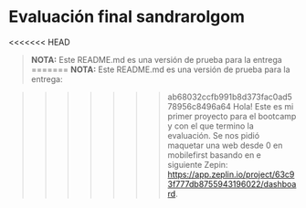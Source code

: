# Evaluación final sandrarolgom
<<<<<<< HEAD
> **NOTA:** Este README.md es una versión de prueba para la entrega 
=======
> **NOTA:** Este README.md es una versión de prueba para la entrega:

>>>>>>> ab68032ccfb991b8d373fac0ad578956c8496a64
Hola! Este es mi primer proyecto para el bootcamp y con el que termino la evaluación. Se nos pidió maquetar una web desde 0 en mobilefirst basando en e siguiente Zepin: <https://app.zeplin.io/project/63c93f777db8755943196022/dashboard>.

